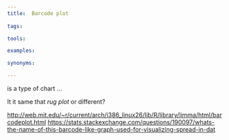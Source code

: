 ```yaml
---
title:  Barcode plot
  
tags:

tools:

examples:

synonyms:

---
```


is a type of chart  ...

<!--more-->

It it same that *rug plot* or different?

http://web.mit.edu/~r/current/arch/i386_linux26/lib/R/library/limma/html/barcodeplot.html
https://stats.stackexchange.com/questions/190097/whats-the-name-of-this-barcode-like-graph-used-for-visualizing-spread-in-dat
